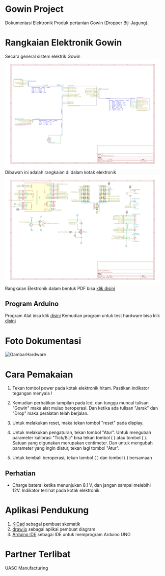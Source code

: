 
# Gowin Project
Dokumentasi Elektronik Produk pertanian Gowin (Dropper Biji Jagung). 


# Rangkaian Elektronik Gowin
Secara general sistem elektrik Gowin
![GambarElektronik](/circuit/GoWinElectricalv2/GoWinElectricalv2.sch.svg)
Dibawah ini adalah rangkaian di dalam kotak elektronik 
![GambarHardware](/circuit/GoWinElectricalv2/GowinController.sch.svg)
Rangkaian Elektronik dalam bentuk PDF bisa [klik disini](/circuit/GoWinElectricalv2/GowinController-Controller.pdf)


## Program Arduino
Program Alat bisa klik [disini](/circuit/GoWinElectricalv1/program/GowinScript/GowinScript.ino)
Kemudian program untuk test hardware bisa klik [disini](/circuit/GoWinElectricalv1/program/GowinTestScript/GowinTestScript.ino)
# Foto Dokumentasi
![GambarHardware](/)

# Cara Pemakaian
1. Tekan tombol power pada kotak elektronik hitam. Pastikan indikator tegangan menyala !

2. Kemudian perhatikan tampilan pada lcd, dan tunggu muncul tulisan "Gowin" maka alat mulao beroperasi. Dan ketika ada tulisan "Jarak" dan "Drop" maka peralatan telah berjalan.

3. Untuk melakukan reset, maka tekan tombol "reset" pada display.

4. Untuk melakukan pengaturan, tekan tombol "Atur". Untuk mengubah parameter kalibrasi "Tick/Biji" bisa tekan tombol  (  ) atau tombol (  ). Satuan yang digunakan merupakan centimeter. Dan untuk mengubah parameter yang ingin diatur, tekan lagi tombol "Atur".

5. Untuk kembali beroperasi, tekan tombol (  ) dan tombol (  ) bersamaan
## Perhatian
- Charge baterai ketika menunjukan 8.1 V, dan jangan sampai melebihi 12V. Indikator terlihat pada kotak elektronik.
# Aplikasi Pendukung

 1. [KiCad](http://kicad-pcb.org/) sebagai pembuat skematik
 2. [draw.io](https://www.draw.io/) sebagai aplikai pembuat diagram
 3. [Arduino IDE](https://www.arduino.cc/)  sebagai IDE untuk memprogram Arduino UNO

# Partner Terlibat
UASC Manufacturing



<!--stackedit_data:
eyJoaXN0b3J5IjpbODM0NTM2NjI3LC03NTUyMTA0MTksMTcwNz
c5MjgyMiwtMzQ5MTI3ODIsMjMzMzkyODI1LDE5ODc5NjQzMzYs
MTM3MDQwNzAzLDEzNzA0MDcwM119
-->